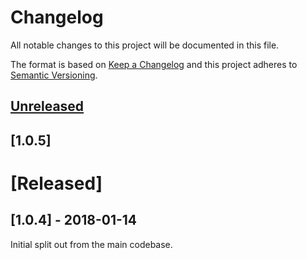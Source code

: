 # Changelog

All notable changes to this project will be documented in this file.

The format is based on [Keep a Changelog](http://keepachangelog.com/en/1.0.0/)
and this project adheres to [Semantic Versioning](http://semver.org/spec/v2.0.0.html).

## [Unreleased]

## [1.0.5]

# [Released]

## [1.0.4] - 2018-01-14

Initial split out from the main codebase.

[Unreleased]: https://github.com/adnymics/redicts/compare/v1.0.4...HEAD
[1.0.0]: https://github.com/adnymics/redicts/compare/v0.3.0...v1.0.0
